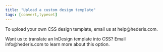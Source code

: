```yaml
---
title: "Upload a custom design template"
tags: [convert,typeset]
---
```

 
<html><body><section data-type="chapter" class="hsecchapter" data-hederis-type="hsecchapter" id="custom-design-templates" data-pi-attrs="id: custom-design-templates; data-tags: convert,typeset;" role="doc-chapter" data-tags="convert,typeset" data-author-name=" " data-book-title=" " title="Upload a custom design template"><p class="hblkp" data-hederis-type="hblkp" id="pzf78ZnAT">To upload your own CSS design template, email us at help@hederis.com.</p><p class="hblkp" data-hederis-type="hblkp" id="pqmVFQx0L">Want us to translate an InDesign template into CSS? Email info@hederis.com to learn more about this option.</p></section></body></html>
